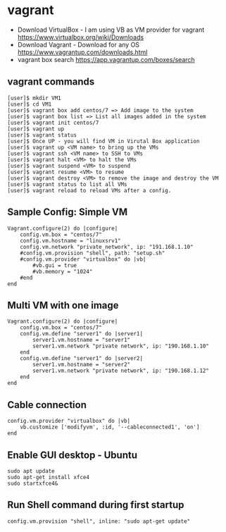 # vagrant
- Download VirtualBox - I am using VB as VM provider for vagrant
  https://www.virtualbox.org/wiki/Downloads
- Download Vagrant - Download for any OS
  https://www.vagrantup.com/downloads.html
- vagrant box search
  https://app.vagrantup.com/boxes/search

## vagrant commands
    [user]$ mkdir VM1
    [user]$ cd VM1
    [user]$ vagrant box add centos/7 => Add image to the system
    [user]$ vagrant box list => List all images added in the system
    [user]$ vagrant init centos/7
    [user]$ vagrant up
    [user]$ vagrant status
    [user]$ Once UP - you will find VM in Virutal Box application
    [user]$ vagrant up <VM name> to bring up the VMs
    [user]$ vagrant ssh <VM name> to SSH to VMs
    [user]$ vagrant halt <VM> to halt the VMs
    [user]$ vagrant suspend <VM> to suspend
    [user]$ vagrant resume <VM> to resume
    [user]$ vagrant destroy <VM> to remove the image and destroy the VM
    [user]$ vagrant status to list all VMs
    [user]$ vagrant reload to reload VMs after a config.

## Sample Config: Simple VM
    Vagrant.configure(2) do |configure| 
    	config.vm.box = "centos/7"
    	config.vm.hostname = "linuxsrv1"
    	config.vm.network "private_network", ip: "191.168.1.10"
    	#config.vm.provision "shell", path: "setup.sh"
    	#config.vm.provider "virtualbox" do |vb|
    		#vb.gui = true
    		#vb.memory = "1024"
    	#end
    end

## Multi VM with one image
    Vagrant.configure(2) do |configure| 
    	config.vm.box = "centos/7"
    	config.vm.define "server1" do |server1|
    		server1.vm.hostname = "server1"
    		server1.vm.network "private network", ip: "190.168.1.10"
    	end
    	config.vm.define "server1" do |server2|
    		server1.vm.hostname = "server2"
    		server1.vm.network "private network", ip: "190.168.1.12"
    	end
    end

## Cable connection
    config.vm.provider "virtualbox" do |vb|
    	vb.customize ['modifyvm', :id, '--cableconnected1', 'on']
    end

## Enable GUI desktop - Ubuntu
    sudo apt update
    sudo apt-get install xfce4
    sudo startxfce4&
    
## Run Shell command during first startup
    config.vm.provision "shell", inline: "sudo apt-get update"
